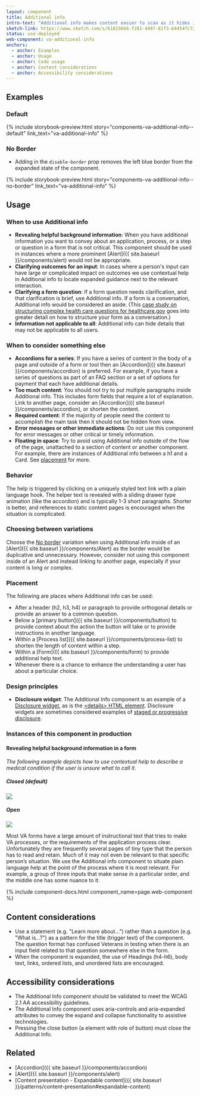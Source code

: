 ```yaml
---
layout: component
title: Additional info
intro-text: "Additional info makes content easier to scan as it hides information that may not be applicable to all users or situations."
sketch-link: https://www.sketch.com/s/610156b6-f281-4497-81f3-64454fc72156/p/C28D2A57-71E4-4EDF-8FBA-87C6D858BF60
status: use-deployed
web-component: va-additional-info
anchors:
  - anchor: Examples
  - anchor: Usage
  - anchor: Code usage
  - anchor: Content considerations
  - anchor: Accessibility considerations
---
```


## Examples

### Default

{% include storybook-preview.html story="components-va-additional-info--default" link_text="va-additional-info" %}

### No Border

* Adding in the `disable-border` prop removes the left blue border from the expanded state of the component.

{% include storybook-preview.html story="components-va-additional-info--no-border" link_text="va-additional-info" %}

## Usage

### When to use Additional info

* **Revealing helpful background information**: When you have additional information you want to convey about an application, process, or a step or question in a form that is not critical. This component should be used in instances where a more prominent [Alert]({{ site.baseurl }}/components/alert) would not be appropriate.
* **Clarifying outcomes for an input**: In cases where a person's input can have large or complicated impact on outcomes we use contextual help in Additional info to locate expanded guidance next to the relevant interaction.
* **Clarifying a form question**: If a form question needs clarification, and that clarification is brief, use Additional info. If a form is a conversation, Additional info would be considered an aside. (This <a href="https://blog.navapbc.com/structuring-a-complex-eligibility-form-for-healthcare-gov-37d79a5ad6">case study on structuring complex health care questions for healthcare.gov</a> goes into greater detail on how to structure your form as a conversation.)
* **Information not applicable to all**: Additional info can hide details that may not be applicable to all users.

### When to consider something else

* **Accordions for a series**: If you have a series of content in the body of a page and outside of a form or tool then an [Accordion]({{ site.baseurl }}/components/accordion) is preferred. For example, if you have a series of questions as part of an FAQ section or a set of options for payment that each have additional details. 
* **Too much content**: You should not try to put multiple paragraphs inside Additional info. This includes form fields that require a lot of explanation. Link to another page, consider an [Accordion]({{ site.baseurl }}/components/accordion), or shorten the content.
* **Required content**: If the majority of people need the content to accomplish the main task then it should not be hidden from view.
* **Error messages or other immediate actions**: Do not use this component for error messages or other critical or timely information.
* **Floating in space**: Try to avoid using Additional info outside of the flow of the page, unattached to a section of content or another component. For example, there are instances of Additional info between a h1 and a Card. See [placement](#placement) for more.

### Behavior

The help is triggered by clicking on a uniquely styled text link with a plain language hook. The helper text is revealed with a sliding drawer type animation (like the accordion) and is typically 1-3 short paragraphs. Shorter is better, and references to static content pages is encouraged when the situation is complicated.

### Choosing between variations

Choose the [No border](#no-border) variation when using Additional info inside of an [Alert]({{ site.baseurl }}/components/Alert) as the border would be duplicative and unnecessary. However, consider not using this component inside of an Alert and instead linking to another page, especially if your content is long or complex.

### Placement

The following are places where Additional info can be used:

* After a header (h2, h3, h4) or paragraph to provide orthogonal details or provide an answer to a common question.
* Below a [primary button]({{ site.baseurl }}/components/button) to provide context about the action the button will take or to provide instructions in another language.
* Within a [Process list]({{ site.baseurl }}/components/process-list) to shorten the length of content within a step.
* Within a [Form]({{ site.baseurl }}/components/form) to provide additional help text.
* Whenever there is a chance to enhance the understanding a user has about a particular choice.

### Design principles

* **Disclosure widget**: The Additional Info component is an example of a [Disclosure widget](https://en.wikipedia.org/wiki/Disclosure_widget), as is the [&lt;details&gt; HTML element](https://developer.mozilla.org/en-US/docs/Web/HTML/Element/details). Disclosure widgets are sometimes considered examples of [staged or progressive disclosure](https://www.nngroup.com/articles/progressive-disclosure/).

### Instances of this component in production

#### Revealing helpful background information in a form 

_The following example depicts how to use contextual help to describe a medical condition if the user is unsure what to call it._

<div class="vads-l-row medium-screen:vads-u-margin-x--neg2">
  <div class="vads-l-col--12 medium-screen:vads-l-col--6 vads-u-margin-bottom--2 medium-screen:vads-u-padding-x--2">
    <h5>Closed (default)</h5>
    <img src="/images/additional-info-closed.png">
  </div>
  <div class="vads-l-col--12 medium-screen:vads-l-col--6 medium-screen:vads-u-padding-x--2">
    <h5>Open</h5>
    <img src="/images/additional-info-open.png">
  </div>
</div>

Most VA forms have a large amount of instructional text that tries to make VA processes, or the requirements of the application process clear. Unfortunately they are frequently several pages of tiny type that the person has to read and retain. Much of it may not even be relevant to that specific person’s situation. We use the Additional info component to situate plain language help at the point of the process where it is most relevant. For example, a group of three inputs that make sense in a particular order, and the middle one has some nuance to it.



{% include component-docs.html component_name=page.web-component %}

## Content considerations

* Use a statement (e.g. "Learn more about...") rather than a question (e.g. "What is...?") as a pattern for the title (trigger text) of the component. The question format has confused Veterans in testing when there is an input field related to that question somewhere else in the form. 
* When the component is expanded, the use of Headings (h4-h6), body text, links, ordered lists, and unordered lists are encouraged.

## Accessibility considerations

* The Additional Info component should be validated to meet the WCAG 2.1 AA accessibility guidelines.
* The Additional Info component uses aria-controls and aria-expanded attributes to convey the expand and collapse functionality to assistive technologies.
* Pressing the close button (a element with role of button) must close the Additional Info.

## Related

* [Accordion]({{ site.baseurl }}/components/accordion)
* [Alert]({{ site.baseurl }}/components/alert)
* [Content presentation - Expandable content]({{ site.baseurl }}/patterns/content-presentation#expandable-content)